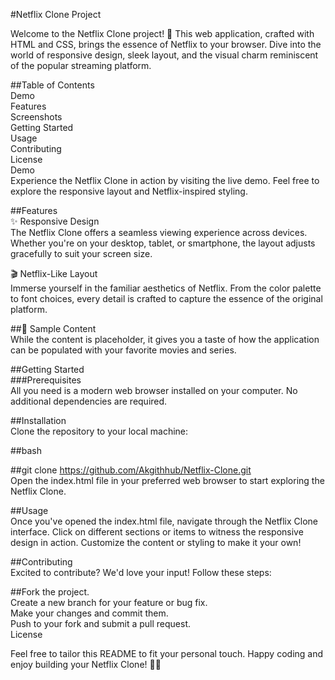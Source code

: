 
#Netflix Clone Project<br>

Welcome to the Netflix Clone project! 🎉 This web application, crafted with HTML and CSS, brings the essence of Netflix to your browser. Dive into the world of responsive design, sleek layout, and the visual charm reminiscent of the popular streaming platform.<br>

##Table of Contents<br>
Demo<br>
Features<br>
Screenshots<br>
Getting Started<br>
Usage<br>
Contributing<br>
License<br>
Demo<br>
Experience the Netflix Clone in action by visiting the live demo. Feel free to explore the responsive layout and Netflix-inspired styling.<br>

##Features<br>
✨ Responsive Design<br>
The Netflix Clone offers a seamless viewing experience across devices. Whether you're on your desktop, tablet, or smartphone, the layout adjusts gracefully to suit your screen size.<br>

🎬 Netflix-Like Layout<br>
Immerse yourself in the familiar aesthetics of Netflix. From the color palette to font choices, every detail is crafted to capture the essence of the original platform.<br>

##🍿 Sample Content<br>
While the content is placeholder, it gives you a taste of how the application can be populated with your favorite movies and series.

##Getting Started<br>
###Prerequisites<br>
All you need is a modern web browser installed on your computer. No additional dependencies are required.<br>

##Installation<br>
Clone the repository to your local machine:<br>

##bash<br>

##git clone https://github.com/Akgithhub/Netflix-Clone.git<br>
Open the index.html file in your preferred web browser to start exploring the Netflix Clone.<br>

##Usage<br>
Once you've opened the index.html file, navigate through the Netflix Clone interface. Click on different sections or items to witness the responsive design in action. Customize the content or styling to make it your own!<br>

##Contributing<br>
Excited to contribute? We'd love your input! Follow these steps:<br>

##Fork the project.<br>
Create a new branch for your feature or bug fix.<br>
Make your changes and commit them.<br>
Push to your fork and submit a pull request.<br>
License<br>

Feel free to tailor this README to fit your personal touch. Happy coding and enjoy building your Netflix Clone! 🍿🚀<br>